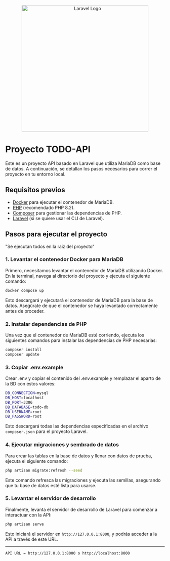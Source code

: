 <p align="center"><a href="https://laravel.com" target="_blank"><img src="https://raw.githubusercontent.com/laravel/art/master/logo-lockup/5%20SVG/2%20CMYK/1%20Full%20Color/laravel-logolockup-cmyk-red.svg" width="400" alt="Laravel Logo"></a></p>


# Proyecto TODO-API

Este es un proyecto API basado en Laravel que utiliza MariaDB como base de datos. A continuación, se detallan los pasos necesarios para correr el proyecto en tu entorno local.

## Requisitos previos

- [Docker](https://www.docker.com/products/docker-desktop) para ejecutar el contenedor de MariaDB.
- [PHP](https://www.php.net/downloads.php) (recomendado PHP 8.2).
- [Composer](https://getcomposer.org/) para gestionar las dependencias de PHP.
- [Laravel](https://laravel.com/docs/9.x) (si se quiere usar el CLI de Laravel).

## Pasos para ejecutar el proyecto

"Se ejecutan todos en la raiz del proyecto"

### 1. Levantar el contenedor Docker para MariaDB

Primero, necesitamos levantar el contenedor de MariaDB utilizando Docker. En la terminal, navega al directorio del proyecto y ejecuta el siguiente comando:

```bash
docker compose up
```

Esto descargará y ejecutará el contenedor de MariaDB para la base de datos. Asegúrate de que el contenedor se haya levantado correctamente antes de proceder.

### 2. Instalar dependencias de PHP

Una vez que el contenedor de MariaDB esté corriendo, ejecuta los siguientes comandos para instalar las dependencias de PHP necesarias:

```bash
composer install
composer update
```

### 3. Copiar .env.example 

Crear .env y copiar el contenido del .env.example
y remplazar el aparto de la BD con estos valores:

```bash
DB_CONNECTION=mysql
DB_HOST=localhost
DB_PORT=3306
DB_DATABASE=todo-db
DB_USERNAME=root
DB_PASSWORD=root
```

Esto descargará todas las dependencias especificadas en el archivo `composer.json` para el proyecto Laravel.

### 4. Ejecutar migraciones y sembrado de datos

Para crear las tablas en la base de datos y llenar con datos de prueba, ejecuta el siguiente comando:

```bash
php artisan migrate:refresh --seed
```

Este comando refresca las migraciones y ejecuta las semillas, asegurando que tu base de datos esté lista para usarse.

### 5. Levantar el servidor de desarrollo

Finalmente, levanta el servidor de desarrollo de Laravel para comenzar a interactuar con la API:

```bash
php artisan serve
```

Esto iniciará el servidor en `http://127.0.0.1:8000`, y podrás acceder a la API a través de este URL.

---

```bash
API URL = http://127.0.0.1:8000 o http://localhost:8000
```
